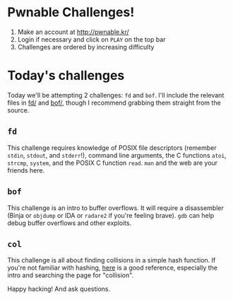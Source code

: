 # Pwnable Challenges!

1. Make an account at http://pwnable.kr/
2. Login if necessary and click on `PLAY` on the top bar
3. Challenges are ordered by increasing difficulty

# Today's challenges

Today we'll be attempting 2 challenges: `fd` and `bof`. I'll include the
relevant files in [fd/](fd/) and [bof/](bof/), though I recommend grabbing them
straight from the source.

## `fd`

This challenge requires knowledge of POSIX file descriptors (remember `stdin`,
`stdout`, and `stderr`!), command line arguments, the C functions `atoi`,
`strcmp`, `system`, and the POSIX C function `read`. `man` and the web are your
friends here.

## `bof`

This challenge is an intro to buffer overflows. It will require a disassembler
(Binja or `objdump` or IDA or `radare2` if you're feeling brave). `gdb` can help
debug buffer overflows and other exploits.

## `col`

This challenge is all about finding collisions in a simple hash function. If
you're not familiar with hashing,
[here](https://en.wikipedia.org/wiki/Hash_function) is a good reference,
especially the intro and searching the page for "collision".

Happy hacking! And ask questions.

